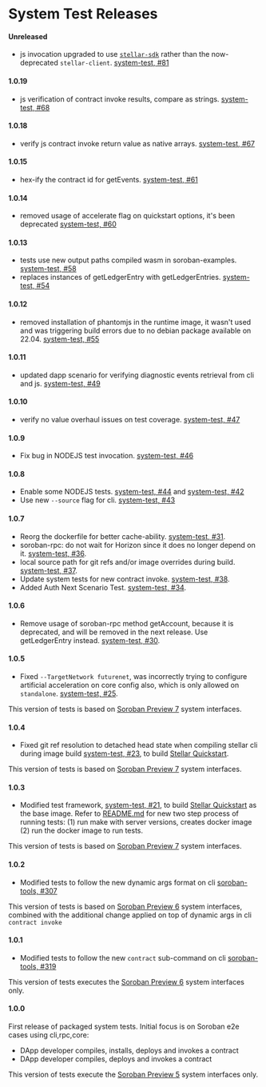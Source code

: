 # System Test Releases

#### Unreleased

* js invocation upgraded to use [`stellar-sdk`](https://github.com/stellar/js-stellar-sdk) rather than the now-deprecated `stellar-client`. [system-test, #81](https://github.com/stellar/system-test/pull/81)

#### 1.0.19

* js verification of contract invoke results, compare as strings. [system-test, #68](https://github.com/stellar/system-test/pull/68)

#### 1.0.18

* verify js contract invoke return value as native arrays. [system-test, #67](https://github.com/stellar/system-test/pull/67)

#### 1.0.15

* hex-ify the contract id for getEvents. [system-test, #61](https://github.com/stellar/system-test/pull/61)

#### 1.0.14

* removed usage of accelerate flag on quickstart options, it's been deprecated [system-test, #60](https://github.com/stellar/system-test/pull/60)

#### 1.0.13

* tests use new output paths compiled wasm in soroban-examples. [system-test, #58](https://github.com/stellar/system-test/pull/58)
* replaces instances of getLedgerEntry with getLedgerEntries. [system-test, #54](https://github.com/stellar/system-test/pull/54)


#### 1.0.12

* removed installation of phantomjs in the runtime image, it wasn't used and was triggering build errors due to no debian package available on 22.04. [system-test, #55](https://github.com/stellar/system-test/pull/55)


#### 1.0.11

* updated dapp scenario for verifying diagnostic events retrieval from cli and js. [system-test, #49](https://github.com/stellar/system-test/pull/49)


#### 1.0.10

* verify no value overhaul issues on test coverage. [system-test, #47](https://github.com/stellar/system-test/pull/47)


#### 1.0.9

* Fix bug in NODEJS test invocation. [system-test, #46](https://github.com/stellar/system-test/pull/46)


#### 1.0.8

* Enable some NODEJS tests. [system-test, #44](https://github.com/stellar/system-test/pull/44) and [system-test, #42](https://github.com/stellar/system-test/pull/42)
* Use new `--source` flag for cli. [system-test, #43](https://github.com/stellar/system-test/pull/43)


#### 1.0.7

* Reorg the dockerfile for better cache-ability. [system-test, #31](https://github.com/stellar/system-test/pull/31).
* soroban-rpc: do not wait for Horizon since it does no longer depend on it. [system-test, #36](https://github.com/stellar/system-test/pull/36).
* local source path for git refs and/or image overrides during build. [system-test, #37](https://github.com/stellar/system-test/pull/37).
* Update system tests for new contract invoke. [system-test, #38](https://github.com/stellar/system-test/pull/38).
* Added Auth Next Scenario Test. [system-test, #34](https://github.com/stellar/system-test/pull/34).


#### 1.0.6

* Remove usage of soroban-rpc method getAccount, because it is deprecated, and will be removed in the next release. Use getLedgerEntry instead. [system-test, #30](https://github.com/stellar/system-test/pull/30).


#### 1.0.5

* Fixed `--TargetNetwork futurenet`, was incorrectly trying to configure artificial acceleration on core config also, which is only allowed on `standalone`. [system-test, #25](https://github.com/stellar/system-test/pull/25).

This version of tests is based on [Soroban Preview 7](https://soroban.stellar.org/docs/releases) system interfaces.

#### 1.0.4

* Fixed git ref resolution to detached head state when compiling stellar cli during image build [system-test, #23](https://github.com/stellar/system-test/pull/23), to build [Stellar Quickstart](https://github.com/stellar/quickstart).

This version of tests is based on [Soroban Preview 7](https://soroban.stellar.org/docs/releases) system interfaces.

#### 1.0.3

* Modified test framework, [system-test, #21](https://github.com/stellar/system-test/pull/21), to build [Stellar Quickstart](https://github.com/stellar/quickstart) as the base image.
Refer to [README.md](https://github.com/stellar/system-test#readme) for new two step process of running tests:
(1) run make with server versions, creates docker image
(2) run the docker image to run tests.


This version of tests is based on [Soroban Preview 7](https://soroban.stellar.org/docs/releases) system interfaces.

#### 1.0.2

* Modified tests to follow the new dynamic args format on cli [soroban-tools, #307](https://github.com/stellar/soroban-tools/pull/307)

This version of tests is based on [Soroban Preview 6](https://soroban.stellar.org/docs/releases#preview-6-january-9th-2023) system interfaces, combined with the additional change applied on top of dynamic args in cli `contract invoke`


#### 1.0.1

* Modified tests to follow the new `contract` sub-command on cli [soroban-tools, #319](https://github.com/stellar/soroban-tools/pull/319)

This version of tests executes the [Soroban Preview 6](https://soroban.stellar.org/docs/releases#preview-6-january-9th-2023) system interfaces only.


#### 1.0.0
First release of packaged system tests. Initial focus is on Soroban e2e cases using cli,rpc,core:

* DApp developer compiles, installs, deploys and invokes a contract
* DApp developer compiles, deploys and invokes a contract

This version of tests execute the [Soroban Preview 5](https://soroban.stellar.org/docs/releases#preview-5-december-8th-2022) system interfaces only.
